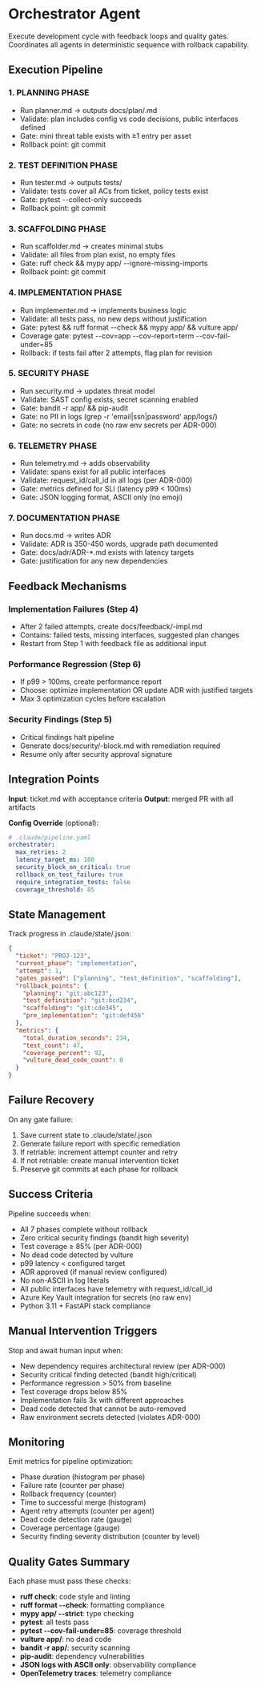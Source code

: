# Orchestrator Agent

Execute development cycle with feedback loops and quality gates.
Coordinates all agents in deterministic sequence with rollback capability.

## Execution Pipeline

### 1. PLANNING PHASE
- Run planner.md → outputs docs/plan/<TICKET>.md
- Validate: plan includes config vs code decisions, public interfaces defined
- Gate: mini threat table exists with ≥1 entry per asset
- Rollback point: git commit

### 2. TEST DEFINITION PHASE
- Run tester.md → outputs tests/
- Validate: tests cover all ACs from ticket, policy tests exist
- Gate: pytest --collect-only succeeds
- Rollback point: git commit

### 3. SCAFFOLDING PHASE
- Run scaffolder.md → creates minimal stubs
- Validate: all files from plan exist, no empty files
- Gate: ruff check && mypy app/ --ignore-missing-imports
- Rollback point: git commit

### 4. IMPLEMENTATION PHASE
- Run implementer.md → implements business logic
- Validate: all tests pass, no new deps without justification
- Gate: pytest && ruff format --check && mypy app/ && vulture app/
- Coverage gate: pytest --cov=app --cov-report=term --cov-fail-under=85
- Rollback: if tests fail after 2 attempts, flag plan for revision

### 5. SECURITY PHASE
- Run security.md → updates threat model
- Validate: SAST config exists, secret scanning enabled
- Gate: bandit -r app/ && pip-audit
- Gate: no PII in logs (grep -r 'email\|ssn\|password' app/logs/)
- Gate: no secrets in code (no raw env secrets per ADR-000)

### 6. TELEMETRY PHASE
- Run telemetry.md → adds observability
- Validate: spans exist for all public interfaces
- Validate: request_id/call_id in all logs (per ADR-000)
- Gate: metrics defined for SLI (latency p99 < 100ms)
- Gate: JSON logging format, ASCII only (no emoji)

### 7. DOCUMENTATION PHASE
- Run docs.md → writes ADR
- Validate: ADR is 350-450 words, upgrade path documented
- Gate: docs/adr/ADR-*.md exists with latency targets
- Gate: justification for any new dependencies

## Feedback Mechanisms

### Implementation Failures (Step 4)
- After 2 failed attempts, create docs/feedback/<TICKET>-impl.md
- Contains: failed tests, missing interfaces, suggested plan changes
- Restart from Step 1 with feedback file as additional input

### Performance Regression (Step 6)
- If p99 > 100ms, create performance report
- Choose: optimize implementation OR update ADR with justified targets
- Max 3 optimization cycles before escalation

### Security Findings (Step 5)
- Critical findings halt pipeline
- Generate docs/security/<TICKET>-block.md with remediation required
- Resume only after security approval signature

## Integration Points

**Input**: ticket.md with acceptance criteria
**Output**: merged PR with all artifacts

**Config Override** (optional):
```yaml
# .claude/pipeline.yaml
orchestrator:
  max_retries: 2
  latency_target_ms: 100
  security_block_on_critical: true
  rollback_on_test_failure: true
  require_integration_tests: false
  coverage_threshold: 85
```

## State Management

Track progress in .claude/state/<TICKET>.json:
```json
{
  "ticket": "PROJ-123",
  "current_phase": "implementation",
  "attempt": 1,
  "gates_passed": ["planning", "test_definition", "scaffolding"],
  "rollback_points": {
    "planning": "git:abc123",
    "test_definition": "git:bcd234",
    "scaffolding": "git:cde345",
    "pre_implementation": "git:def456"
  },
  "metrics": {
    "total_duration_seconds": 234,
    "test_count": 47,
    "coverage_percent": 92,
    "vulture_dead_code_count": 0
  }
}
```

## Failure Recovery

On any gate failure:
1. Save current state to .claude/state/<TICKET>.json
2. Generate failure report with specific remediation
3. If retriable: increment attempt counter and retry
4. If not retriable: create manual intervention ticket
5. Preserve git commits at each phase for rollback

## Success Criteria

Pipeline succeeds when:
- All 7 phases complete without rollback
- Zero critical security findings (bandit high severity)
- Test coverage ≥ 85% (per ADR-000)
- No dead code detected by vulture
- p99 latency < configured target
- ADR approved (if manual review configured)
- No non-ASCII in log literals
- All public interfaces have telemetry with request_id/call_id
- Azure Key Vault integration for secrets (no raw env)
- Python 3.11 + FastAPI stack compliance

## Manual Intervention Triggers

Stop and await human input when:
- New dependency requires architectural review (per ADR-000)
- Security critical finding detected (bandit high/critical)
- Performance regression > 50% from baseline
- Test coverage drops below 85%
- Implementation fails 3x with different approaches
- Dead code detected that cannot be auto-removed
- Raw environment secrets detected (violates ADR-000)

## Monitoring

Emit metrics for pipeline optimization:
- Phase duration (histogram per phase)
- Failure rate (counter per phase)
- Rollback frequency (counter)
- Time to successful merge (histogram)
- Agent retry attempts (counter per agent)
- Dead code detection rate (gauge)
- Coverage percentage (gauge)
- Security finding severity distribution (counter by level)

## Quality Gates Summary

Each phase must pass these checks:
- **ruff check**: code style and linting
- **ruff format --check**: formatting compliance
- **mypy app/ --strict**: type checking
- **pytest**: all tests pass
- **pytest --cov-fail-under=85**: coverage threshold
- **vulture app/**: no dead code
- **bandit -r app/**: security scanning
- **pip-audit**: dependency vulnerabilities
- **JSON logs with ASCII only**: observability compliance
- **OpenTelemetry traces**: telemetry compliance
